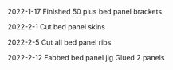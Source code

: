 2022-1-17
Finished 50 plus bed panel brackets

2022-2-1
Cut bed panel skins

2022-2-5
Cut all bed panel ribs

2022-2-12
Fabbed bed panel jig
Glued 2 panels

